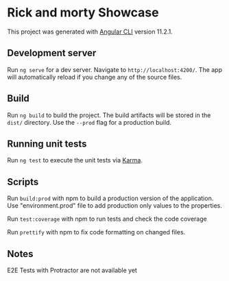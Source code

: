 # Rick and morty Showcase

This project was generated with [Angular CLI](https://github.com/angular/angular-cli) version 11.2.1.

## Development server

Run `ng serve` for a dev server. Navigate to `http://localhost:4200/`. The app will automatically reload if you change any of the source files.

## Build

Run `ng build` to build the project. The build artifacts will be stored in the `dist/` directory. Use the `--prod` flag for a production build.

## Running unit tests

Run `ng test` to execute the unit tests via [Karma](https://karma-runner.github.io).

## Scripts

Run `build:prod` with npm to build a production version of the application. Use "environment.prod" file to add production only values to the properties.

Run `test:coverage` with npm to run tests and check the code coverage

Run `prettify` with npm to fix code formatting on changed files.

## Notes

E2E Tests with Protractor are not available yet
